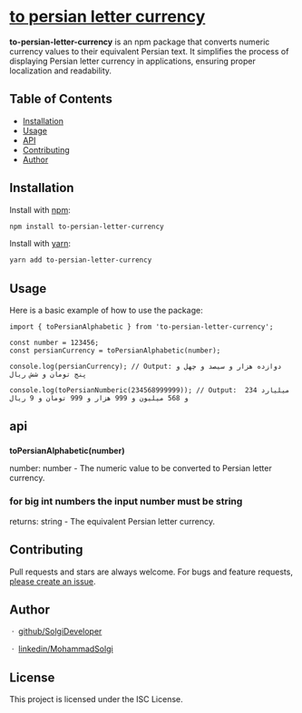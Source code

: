 # [to persian letter currency](https://github.com/SolgiDeveloper/package_base/tree/toPersianLetterCurrency)

**to-persian-letter-currency** is an npm package that converts numeric currency values to their equivalent Persian text. It simplifies the process of displaying Persian letter currency in applications, ensuring proper localization and readability.


## Table of Contents

- [Installation](#installation)
- [Usage](#usage)
- [API](#api)
- [Contributing](#contributing)
- [Author](#author)

## Installation

Install with [npm](https://www.npmjs.com/@hosseintaromi/video_player):

```sh
npm install to-persian-letter-currency
```

Install with [yarn](https://yarnpkg.com/package?q=%40hosseintaromi&name=%40hosseintaromi%2Fvideo_player):

```sh
yarn add to-persian-letter-currency
```

## Usage

Here is a basic example of how to use the package:
```tsx
import { toPersianAlphabetic } from 'to-persian-letter-currency';

const number = 123456;
const persianCurrency = toPersianAlphabetic(number);

console.log(persianCurrency); // Output: دوازده هزار و سیصد و چهل و پنج تومان و شش ریال

console.log(toPersianNumberic(234568999999)); // Output:  234 میلیارد و 568 میلیون و 999 هزار و 999 تومان و 9 ریال

```

## api

###

**toPersianAlphabetic(number)**

number: number - The numeric value to be converted to Persian letter currency.

### for big int numbers the input number must be string

returns: string - The equivalent Persian letter currency.


## Contributing

Pull requests and stars are always welcome. For bugs and feature requests, [please create an issue](https://github.com/SolgiDeveloper/package_base/tree/toPersianLetterCurrency).

## Author

&nbsp;&middot;&nbsp;
[github/SolgiDeveloper](https://github.com/solgiDeveloper)

&nbsp;&middot;&nbsp;
[linkedin/MohammadSolgi](https://www.linkedin.com/in/mohammad-solgi/)


## License
This project is licensed under the ISC License.